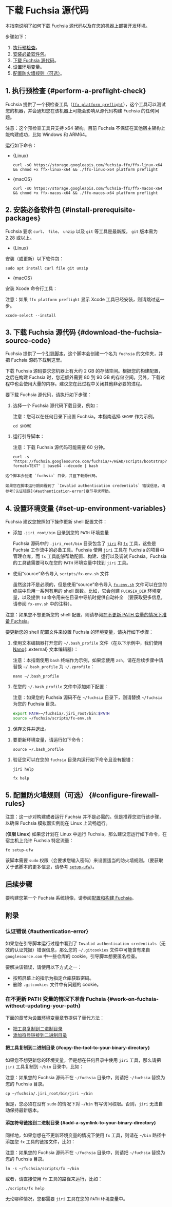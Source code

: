 <!--
# Download the Fuchsia source code
-->
# 下载 Fuchsia 源代码
<!--
This guide provides instructions on how to download the
Fuchsia source code and set up the Fuchsia development
environment on your machine.
-->
本指南说明了如何下载 Fuchsia 源代码以及在您的机器上部署开发环境。
<!--
The steps are:
-->
步骤如下：
<!--
1. [Perform a preflight check](#perform-a-preflight-check).
2. [Install prerequisite packages](#install-prerequisite-packages).
3. [Download the Fuchsia source code](#download-the-fuchsia-source-code).
4. [Set up environment variables](#set-up-environment-variables).
5. [Configure firewall rules (Optional)](#configure-firewall-rules).
-->
1. [执行预检查](#perform-a-preflight-check)。
2. [安装必备软件包](#install-prerequisite-packages)。
3. [下载 Fuchsia 源代码](#download-the-fuchsia-source-code)。
4. [设置环境变量](#set-up-environment-variables)。
5. [配置防火墙规则（可选）](#configure-firewall-rules)。

<!--
## 1. Perform a preflight check {#perform-a-preflight-check}
-->
## 1. 执行预检查 {#perform-a-preflight-check}
<!--
Fuchsia provides a preflight check tool
([`ffx platform preflight`][ffx-platform-preflight])
that examines your machine and informs you of any issues that may
affect building Fuchsia from source on the machine.
-->
Fuchsia 提供了一个预检查工具（[`ffx platform preflight`][ffx-platform-preflight]），这个工具可以测试您的机器，并会通知您在该机器上可能会影响从源代码构建 Fuchsia 的任何问题。
<!--
Note: The preflight tool only works for the x64 architecture. Fuchsia
is currently not guaranteed to build successfully on other host
architectures, such as Windows and ARM64.
-->
注意：这个预检查工具只支持 x64 架构。目前 Fuchsia 不保证在其他宿主架构上能构建成功，比如 Windows 和 ARM64。

<!--
Run the following command:
-->
运行如下命令：

* {Linux}

  ```posix-terminal
  curl -sO https://storage.googleapis.com/fuchsia-ffx/ffx-linux-x64 && chmod +x ffx-linux-x64 && ./ffx-linux-x64 platform preflight
  ```

* {macOS}

  ```posix-terminal
  curl -sO https://storage.googleapis.com/fuchsia-ffx/ffx-macos-x64 && chmod +x ffx-macos-x64 && ./ffx-macos-x64 platform preflight
  ```

<!--
## 2. Install prerequisite packages {#install-prerequisite-packages}
-->
## 2. 安装必备软件包 {#install-prerequisite-packages}
<!--
Fuchsia requires `curl`, `file`, `unzip`, and `git` to be up to date. The version
of `git` needs to be 2.28 or higher.
-->
Fuchsia 要求 `curl`、 `file`、 `unzip` 以及 `git` 等工具是最新版。 `git` 版本需为 2.28 或以上。

* {Linux}

<!--
  Install (or update) the following packages:
-->
  安装（或更新）以下软件包：

  ```posix-terminal
  sudo apt install curl file git unzip
  ```

* {macOS}

<!--
  Install the Xcode command line tools:

  Note: Skip this step if `ffx platform preflight` shows that Xcode tools
  are already installed on your machine.
-->
  安装 Xcode 命令行工具：

  注意：如果 `ffx platform preflight` 显示 Xcode 工具已经安装，则请跳过这一步。

  ```posix-terminal
  xcode-select --install
  ```

<!--
## 3. Download the Fuchsia source code {#download-the-fuchsia-source-code}
-->
## 3. 下载 Fuchsia 源代码 {#download-the-fuchsia-source-code}
<!--
Fuchsia provides a [bootstrap script](/scripts/bootstrap) that creates a
directory named `fuchsia` and downloads the Fuchsia source code in that
directory.
-->
Fuchsia 提供了一个[引导脚本](/scripts/bootstrap)，这个脚本会创建一个名为 `fuchsia` 的文件夹，并把 Fuchsia 源码下载到这里。
<!--
Downloading the Fuchsia source code requires about 2 GB of space
on your machine. Depending on your build configuration, you need
another 80 to 90 GB of space later when you build Fuchsia. Additionally,
the download process uses a substantial amount of memory. It is advisible
to close non-crucial processes during this time.
-->
下载 Fuchsia 源码要求您机器上有大约 2 GB 的存储空间。根据您的构建配置，之后在构建 Fuchsia 时，您还额外需要 80 到 90 GB 的存储空间。另外，下载过程中也会使用大量的内存。建议您在此过程中关闭其他非必要的进程。
<!--
To download the Fuchsia source, do the following:
-->
要下载 Fuchsia 源代码，请执行如下步骤：
<!--
1.  Select a directory for downloading the Fuchsia source code, for example:

    Note: You can set up Fuchsia in any directory. This guide selects
    the `$HOME` directory as an example.
-->
1.  选择一个 Fuchsia 源代码下载目录，例如：
    
    注意：您可以在任何目录下设置 Fuchsia。本指南选择 `$HOME` 作为示例。

    ```posix-terminal
    cd $HOME
    ```

<!--
1.  Run the bootstrap script:

    Note: Downloading the Fuchsia source code can take up to 60 minutes.
-->
1.  运行引导脚本：
    
    注意：下载 Fuchsia 源代码可能需要 60 分钟。

    ```posix-terminal
    curl -s "https://fuchsia.googlesource.com/fuchsia/+/HEAD/scripts/bootstrap?format=TEXT" | base64 --decode | bash
    ```

<!--
    This script creates the `fuchsia` directory and downloads the source code.

    If you see the `Invalid authentication credentials` error during the
    bootstrapping process, see [Authentication error](#authentication-error) for
    help.
-->
    这个脚本会创建 `fuchsia` 目录，并且下载源代码。

    如果您在脚本运行期间看到了 `Invalid authentication credentials` 错误信息，请参考[认证错误](#authentication-error)章节寻求帮助。

<!--
## 4. Set up environment variables {#set-up-environment-variables}
-->
## 4. 设置环境变量 {#set-up-environment-variables}

<!--
Fuchsia recommends that you update your shell profile to include the following
actions:
-->
Fuchsia 建议您按照如下操作更新 shell 配置文件：

<!--
*   Add the `.jiri_root/bin` directory to your `PATH`.

    The `.jiri_root/bin` directory in the Fuchsia source contains the
    [`jiri`](https://fuchsia.googlesource.com/jiri) and
    [`fx`](/development/build/fx.md) tools that are essential to
    Fuchsia workflows. Fuchsia uses the `jiri` tool to manage repositories in
    the Fuchsia project, and the `fx` tool helps configure, build, run, and
    debug Fuchsia. The Fuchsia toolchain requires that `jiri` is available in
    your `PATH`.
-->
*   添加 `.jiri_root/bin` 目录到您的 `PATH` 环境变量
    
    Fuchsia 源码中的 `.jiri_root/bin` 目录包含了 [`jiri`](https://fuchsia.googlesource.com/jiri) 和 [`fx`](/development/build/fx.md) 工具，这些是 Fuchsia 工作流中的必备工具。Fuchsia 使用 `jiri` 工具在 Fuchsia 的项目中管理仓库，而 `fx` 工具能够帮助配置、构建、运行以及调试 Fuchsia。Fuchsia 的工具链需要可以在您的 `PATH` 环境变量中找到 `jiri` 工具。

<!--
*   Source the `scripts/fx-env.sh` file.

    Though it's not required, sourcing the
    [`fx-env.sh`](/scripts/fx-env.sh) script enables a number of
    useful shell functions in your terminal. For instance, it creates the
    `FUCHSIA_DIR` environment variable and provides the `fd` command for
    navigating directories with auto-completion. (For more information, see
    comments in `fx-env.sh`.)
-->
*   使用“source”命令导入 `scripts/fx-env.sh` 文件
    
    虽然这并不是必须的，但是使用“source”命令导入 [`fx-env.sh`](/scripts/fx-env.sh) 文件可以在您的终端中启用一系列有用的 shell 函数。比如，它会创建 `FUCHSIA_DIR` 环境变量，以及提供 `fd` 命令用来在目录中导航时提供自动补全 （要获取更多信息，请参阅 `fx-env.sh` 中的注释）。

<!--
Note: If you don't wish to update your shell profile, see
[Work on Fuchsia without updating your PATH](#work-on-fuchsia-without-updating-your-path)
in Appendices instead.
-->
注意：如果您不想更新您的 shell 配置，则请参阅[在不更新 PATH 变量的情况下准备 Fuchsia](#work-on-fuchsia-without-updating-your-path)。

<!--
To update your shell profile to configure Fuchsia's environment variables,
do the following:
-->
要更新您的 shell 配置文件来设置 Fuchsia 的环境变量，请执行如下步骤：

<!--
1.  Use a text editor to open your `~/.bash_profile` file (in the example below,
    we use the [Nano][nano]{:.external} text editor):

    Note: This guide uses a `bash` terminal as an example. If you're
    using `zsh`, replace `~/.bash_profile` with `~/.zprofile` in the
    following steps:
-->
1.  使用文本编辑器打开您的 `~/.bash_profile` 文件（在以下示例中，我们使用 [Nano][nano]{:.external} 文本编辑器）：

    注意：本指南使用 `bash` 终端作为示例，如果您使用 `zsh`，请在后续步骤中请替换 `~/.bash_profile` 为 `~/.zprofile`：

    ```posix-terminal
    nano ~/.bash_profile
    ```

<!--
1.  Add the following lines to your `~/.bash_profile` file:

    Note: If your Fuchsia source code is not located in the `~/fuchsia`
    directory, replace `~/fuchsia` with your Fuchsia directory.
-->
1.  在您的 `~/.bash_profile` 文件中添加如下配置：

    注意：如果您的 Fuchsia 源码不在 `~/fuchsia` 目录下，则请替换 `~/fuchsia` 为您的 Fuchsia 目录。

    ```sh
    export PATH=~/fuchsia/.jiri_root/bin:$PATH
    source ~/fuchsia/scripts/fx-env.sh
    ```

<!--
1.  Save the file and exit the text editor.
-->
1.  保存文件并退出。

<!--
1.  To update your environment variables, run the following command:
-->
1.  要更新环境变量，请运行如下命令：

    ```posix-terminal
    source ~/.bash_profile
    ```

<!--
1.  Verify that you can run the following commands inside your
    `fuchsia` directory without error:
-->
1.  验证您可以在您的 `fuchsia` 目录内运行如下命令且没有报错：

    ```posix-terminal
    jiri help
    ```

    ```posix-terminal
    fx help
    ```

<!--
## 5. Configure firewall rules (Optional) {#configure-firewall-rules}
-->
## 5. 配置防火墙规则（可选） {#configure-firewall-rules}

<!--
Note: This step is not required for building or running Fuchsia. But it is
recommended to ensure that Fuchsia's emulator instances run smoothly on Linux.

(**Linux only**) If you're planning on running Fuchsia on Linux, it is advised to
run the following command to allow Fuchsia-specific traffic on the host machine:
-->
注意：这一步对构建或者运行 Fuchsia 并不是必需的。但是推荐您进行该步骤，以确保 Fuchsia 模拟器实例能在 Linux 上流畅运行。

(**仅限 Linux**) 如果您计划在 Linux 中运行 Fuchsia，那么建议您运行如下命令，在宿主机上允许 Fuchsia 特定流量：

```posix-terminal
fx setup-ufw
```

<!--
This script requires `sudo` (which asks for your password) to set the appropriate
firewall rules. (For more information on this script, see [`setup-ufw`][setup-ufw].)
-->
该脚本需要 `sudo` 权限（会要求您输入密码）来设置适当的防火墙规则。（要获取关于该脚本的更多信息，请参考 [`setup-ufw`][setup-ufw]）。

<!--
## Next steps
-->
## 后续步骤

<!--
To build your first Fuchsia system image, see
[Configure and build Fuchsia](/get-started/build_fuchsia.md).
-->
要构建您第一个 Fuchsia 系统镜像，请参阅[配置和构建 Fuchsia](/get-started/build_fuchsia.md)。

<!--
## Appendices
-->
## 附录

<!--
### Authentication error {#authentication-error}
-->
### 认证错误 {#authentication-error}

<!--
If you see the `Invalid authentication credentials` error during the bootstrap
process, your `~/.gitcookies` file may contain cookies from some repositories in
`googlesource.com` that the bootstrap script wants to check out anonymously.
-->
如果您在引导脚本运行过程中看到了 `Invalid authentication credentials`（无效的认证凭据）错误信息，那么您的 `~/.gitcookies` 文件中可能含有来自 `googlesource.com` 中一些仓库的 cookie，引导脚本想要匿名检查。

<!--
To resolve this error, do one of the following:
-->
要解决该错误，请使用以下方式之一：

<!--
*   Follow the onscreen directions to get passwords for the specified
    repositories.
*   Delete the offending cookies from the `.gitcookies` file.
-->

*   按照屏幕上的指示为指定仓库获取密码。
*   删除 `.gitcookies` 文件中有问题的 cookie。

<!--
### Work on Fuchsia without updating your PATH {#work-on-fuchsia-without-updating-your-path}
-->
### 在不更新 PATH 变量的情况下准备 Fuchsia {#work-on-fuchsia-without-updating-your-path}

<!--
The following sections provide alternative approaches to the
[Set up environment variables](#set-up-environment-variables) section:
-->
下面的章节为[设置环境变量](#set-up-environment-variables)章节提供了替代方法：

<!--
*   [Copy the tool to your binary directory](#copy-the-tool-to-your-binary-directory)
*   [Add a symlink to your binary directory](#add-a-symlink-to-your-binary-directory)
-->
*   [把工具复制到二进制目录](#copy-the-tool-to-your-binary-directory)
*   [添加符号链接到二进制目录](#add-a-symlink-to-your-binary-directory)

<!--
#### Copy the tool to your binary directory {#copy-the-tool-to-your-binary-directory}
-->
#### 把工具复制到二进制目录 {#copy-the-tool-to-your-binary-directory}

<!--
If you don't wish to update your environment variables, but you want `jiri` to
work in any directory, copy the `jiri` tool to your `~/bin` directory, for
example:

Note: If your Fuchsia source code is not located in the `~/fuchsia` directory,
replace `~/fuchsia` with your Fuchsia directory.
-->
如果您不想更新您的环境变量，但是想在任何目录中使用 `jiri` 工具，那么请把 `jiri` 工具复制到 `~/bin` 目录中，比如：

注意：如果您的 Fuchsia 源码不在 `~/fuchsia` 目录中，则请把 `~/fuchsia` 替换为您的 Fuchsia 目录。

```posix-terminal
cp ~/fuchsia/.jiri_root/bin/jiri ~/bin
```

<!--
However, you must have write access to the `~/bin` directory without `sudo`. If
you don't, `jiri` cannot keep itself up-to-date.
-->
但是，您必须在没有 `sudo` 的情况下对 `~/bin` 有写访问权限。否则，`jiri` 无法自动保持最新版本。

<!--
#### Add a symlink to your binary directory {#add-a-symlink-to-your-binary-directory}
-->
#### 添加符号链接到二进制目录 {#add-a-symlink-to-your-binary-directory}

<!--
Similarly, if you want to use the `fx` tool without updating your environment
variables, provide the `fx` tool's symlink in your `~/bin` directory, for
example:

Note: If your Fuchsia source code is not located in the `~/fuchsia` directory,
replace `~/fuchsia` with your Fuchsia directory.
-->
同样地，如果您想在不更新环境变量的情况下使用 `fx` 工具，则请在 `~/bin` 路径中添加您 `fx` 工具的链接文件，比如：

注意：如果您的 Fuchsia 源码不在 `~/fuchsia` 目录中，则请把 `~/fuchsia` 替换为您的 Fuchsia 目录。

```posix-terminal
ln -s ~/fuchsia/scripts/fx ~/bin
```
<!--
Alternatively, run the `fx` tool directly using its path, for example:
-->
或者，请直接使用 `fx` 工具的路径来运行，比如：

```posix-terminal
./scripts/fx help
```
<!--
In either case, you need `jiri` in your `PATH`.
-->
无论哪种情况，您都需要 `jiri` 工具在您的 `PATH` 环境变量中。
<!-- Reference links -->

[ffx-platform-preflight]: https://fuchsia.dev/reference/tools/sdk/ffx#preflight
[nano]: https://www.nano-editor.org/docs.php
[setup-ufw]: https://fuchsia.dev/reference/tools/fx/cmd/setup-ufw
